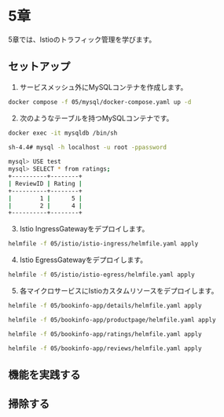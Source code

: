 # 5章

5章では、Istioのトラフィック管理を学びます。

## セットアップ

1. サービスメッシュ外にMySQLコンテナを作成します。

```bash
docker compose -f 05/mysql/docker-compose.yaml up -d
```

2. 次のようなテーブルを持つMySQLコンテナです。

```bash
docker exec -it mysqldb /bin/sh
                                                                                                                                                                              (minikube/default)
sh-4.4# mysql -h localhost -u root -ppassword

mysql> USE test
mysql> SELECT * from ratings;
+----------+--------+
| ReviewID | Rating |
+----------+--------+
|        1 |      5 |
|        2 |      4 |
+----------+--------+
```

3. Istio IngressGatewayをデプロイします。

```bash
helmfile -f 05/istio/istio-ingress/helmfile.yaml apply
```

4. Istio EgressGatewayをデプロイします。

```bash
helmfile -f 05/istio/istio-egress/helmfile.yaml apply
```

5. 各マイクロサービスにIstioカスタムリソースをデプロイします。

```bash
helmfile -f 05/bookinfo-app/details/helmfile.yaml apply

helmfile -f 05/bookinfo-app/productpage/helmfile.yaml apply

helmfile -f 05/bookinfo-app/ratings/helmfile.yaml apply

helmfile -f 05/bookinfo-app/reviews/helmfile.yaml apply
```

## 機能を実践する

## 掃除する
